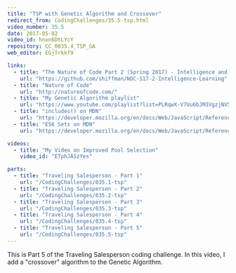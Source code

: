 ```yaml
---
title: "TSP with Genetic Algorithm and Crossover"
redirect_from: CodingChallenges/35.5-tsp.html
video_number: 35.5
date: 2017-05-02
video_id: hnxn6DtLYcY
repository: CC_0035.4_TSP_GA
web_editor: EGjTrkkf9

links:
  - title: "The Nature of Code Part 2 (Spring 2017) - Intelligence and Learning"
    url: "https://github.com/shiffman/NOC-S17-2-Intelligence-Learning"
  - title: "Nature of Code"
    url: "http://natureofcode.com/"
  - title: "My Genetic Algorithm playlist"
    url: "https://www.youtube.com/playlist?list=PLRqwX-V7Uu6bJM3VgzjNV5YxVxUwzALHV"
  - title: "includes() on MDN"
    url: "https://developer.mozilla.org/en/docs/Web/JavaScript/Reference/Global_Objects/Array/includes?v=example"
  - title: "ES6 Sets on MDN"
    url: "https://developer.mozilla.org/en/docs/Web/JavaScript/Reference/Global_Objects/Set"

videos:
  - title: "My Video on Improved Pool Selection"
    video_id: "ETphJASzYes"

parts:
  - title: "Traveling Salesperson - Part 1"
    url: "/CodingChallenges/035.1-tsp"
  - title: "Traveling Salesperson - Part 2"
    url: "/CodingChallenges/035.2-tsp"
  - title: "Traveling Salesperson - Part 3"
    url: "/CodingChallenges/035.3-tsp"
  - title: "Traveling Salesperson - Part 4"
    url: "/CodingChallenges/035.4-tsp"
  - title: "Traveling Salesperson - Part 5"
    url: "/CodingChallenges/035.5-tsp"
---
```


This is Part 5 of the Traveling Salesperson coding challenge.  In this video, I add a "crossover" algorithm to the Genetic Algorithm.
